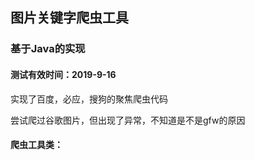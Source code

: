 ## 图片关键字爬虫工具
### 基于Java的实现
#### 测试有效时间：2019-9-16
实现了百度，必应，搜狗的聚焦爬虫代码

尝试爬过谷歌图片，但出现了异常，不知道是不是gfw的原因

#### 爬虫工具类：
